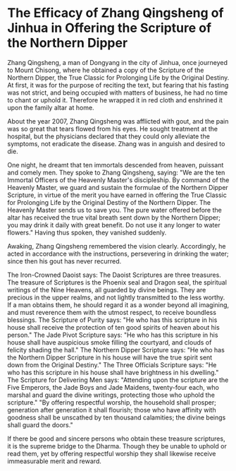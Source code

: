 # The Efficacy of Zhang Qingsheng of Jinhua in Offering the Scripture of the Northern Dipper

Zhang Qingsheng, a man of Dongyang in the city of Jinhua, once journeyed to Mount Chisong, where he obtained a copy of the Scripture of the Northern Dipper, the True Classic for Prolonging Life by the Original Destiny. At first, it was for the purpose of reciting the text, but fearing that his fasting was not strict, and being occupied with matters of business, he had no time to chant or uphold it. Therefore he wrapped it in red cloth and enshrined it upon the family altar at home.

About the year 2007, Zhang Qingsheng was afflicted with gout, and the pain was so great that tears flowed from his eyes. He sought treatment at the hospital, but the physicians declared that they could only alleviate the symptoms, not eradicate the disease. Zhang was in anguish and desired to die.

One night, he dreamt that ten immortals descended from heaven, puissant and comely men. They spoke to Zhang Qingsheng, saying: "We are the ten Immortal Officers of the Heavenly Master's discipleship. By command of the Heavenly Master, we guard and sustain the formulae of the Northern Dipper Scripture, in virtue of the merit you have earned in offering the True Classic for Prolonging Life by the Original Destiny of the Northern Dipper. The Heavenly Master sends us to save you. The pure water offered before the altar has received the true vital breath sent down by the Northern Dipper; you may drink it daily with great benefit. Do not use it any longer to water flowers." Having thus spoken, they vanished suddenly.

Awaking, Zhang Qingsheng remembered the vision clearly. Accordingly, he acted in accordance with the instructions, persevering in drinking the water; since then his gout has never recurred.

The Iron-Crowned Daoist says: The Daoist Scriptures are three treasures. The treasure of Scriptures is the Phoenix seal and Dragon seal, the spiritual writings of the Nine Heavens, all guarded by divine beings. They are precious in the upper realms, and not lightly transmitted to the less worthy. If a man obtains them, he should regard it as a wonder beyond all imagining, and must reverence them with the utmost respect, to receive boundless blessings. The Scripture of Purity says: "He who has this scripture in his house shall receive the protection of ten good spirits of heaven about his person." The Jade Pivot Scripture says: "He who has this scripture in his house shall have auspicious smoke filling the courtyard, and clouds of felicity shading the hall." The Northern Dipper Scripture says: "He who has the Northern Dipper Scripture in his house will have the true spirit sent down from the Original Destiny." The Three Officials Scripture says: "He who has this scripture in his house shall have brightness in his dwelling." The Scripture for Delivering Men says: "Attending upon the scripture are the Five Emperors, the Jade Boys and Jade Maidens, twenty-four each, who marshal and guard the divine writings, protecting those who uphold the scripture." "By offering respectful worship, the household shall prosper; generation after generation it shall flourish; those who have affinity with goodness shall be unscathed by ten thousand calamities; the divine beings shall guard the doors."

If there be good and sincere persons who obtain these treasure scriptures, it is the supreme bridge to the Dharma. Though they be unable to uphold or read them, yet by offering respectful worship they shall likewise receive immeasurable merit and reward.
